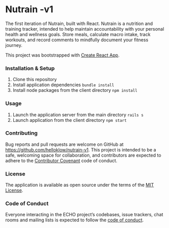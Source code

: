 # Nutrain -v1
The first iteration of Nutrain, built with React. Nutrain is a nutrition and training tracker, intended to help maintain accountability with your personal health and wellness goals. Store meals, calculate macro intake, track workouts, and record comments to mindfully document your fitness journey.  

This project was bootstrapped with [Create React App](https://github.com/facebook/create-react-app).

### Installation & Setup
1. Clone this repository
2. Install application dependencies 
    `bundle install`
3. Install node packages from the client directory
    `npm install`

### Usage
1. Launch the application server from the main directory
    `rails s`
2. Launch application from the client directory
    `npm start`

### Contributing
Bug reports and pull requests are welcome on GitHub at https://github.com/helloklow/nutrain-v1. This project is intended to be a safe, welcoming space for collaboration, and contributors are expected to adhere to the [Contributor Covenant](http://contributor-covenant.org) code of conduct.

### License
The application is available as open source under the terms of the [MIT License](https://opensource.org/licenses/MIT).

### Code of Conduct
Everyone interacting in the ECHO project’s codebases, issue trackers, chat rooms and mailing lists is expected to follow the [code of conduct](https://github.com/helloklow/blob/master/CODE_OF_CONDUCT.md).
